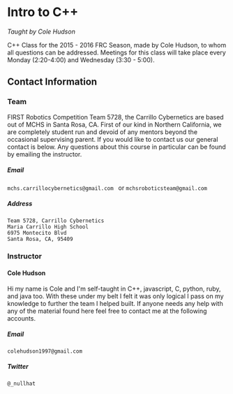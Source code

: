 # Intro to C++
_Taught by Cole Hudson_

C++ Class for the 2015 - 2016 FRC Season, made by Cole Hudson, to whom all questions can be addressed. Meetings for this class will take place every Monday (2:20-4:00) and Wednesday (3:30 - 5:00).

## Contact Information

### Team
FIRST Robotics Competition Team 5728, the Carrillo Cybernetics are based out of MCHS in Santa Rosa, CA. First of our kind in Northern California, we are completely student run and devoid of any mentors beyond the occasional supervising parent. If you would like to contact us our general contact is below. Any questions about this course in particular can be found by emailing the instructor.
##### Email
```mchs.carrillocybernetics@gmail.com ```
or
```mchsroboticsteam@gmail.com ```

##### Address
```
Team 5728, Carrillo Cybernetics 
Maria Carrillo High School
6975 Montecito Blvd
Santa Rosa, CA, 95409
```
### Instructor
#### Cole Hudson
Hi my name is Cole and I'm self-taught in C++, javascript, C, python, ruby, and java too. With these under my belt I felt it was only logical I pass on my knowledge to further the team I helped built. If anyone needs any help with any of the material found here feel free to contact me at the following accounts. 
##### Email
```colehudson1997@gmail.com ```
##### Twitter
```@_nullhat ```



